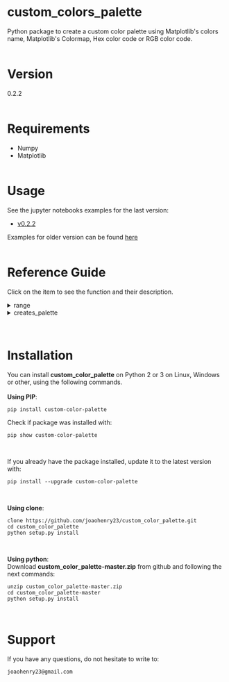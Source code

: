 # custom_colors_palette
Python package to create a custom color palette using Matplotlib's colors name, Matplotlib's Colormap, Hex color code or RGB color code.
<br><br>

# Version
0.2.2
<br><br>

# Requirements
- Numpy
- Matplotlib
<br><br>

# Usage
See the jupyter notebooks examples for the last version:
- [v0.2.2](https://github.com/joaohenry23/custom_color_palette/blob/master/examples/tutorial_v0.2.2.ipynb)

Examples for older version can be found [here](https://github.com/joaohenry23/custom_color_palette/blob/master/examples/)
<br><br>

# Reference Guide
Click on the item to see the function and their description.
<details><summary>range</summary>
<br>

**range**(vmin, vmax, step)
```
    Creates a range of numbers that include the extreme values.

    Parameters
    ----------
    vmin: int or float
        First value of sequence of numbers.

    vmax: int or float
        Last value of sequence of numbers.

    step: int or float
        Step used to create sequence of numbers between vmin and vmax.



    Returns
    -------
    Return a numpy.ndarray with range of number between vmin and vmax.
```
<br>
</details>

<details><summary>creates_palette</summary>
<br>

**creates_palette**(Palette_Attr, extend='neither', lower_color=None, upper_color=None, nan_color=None)
```
    Creates a custom color palette from color list.

    Parameters
    ----------
    Palette_Attr : list
        List that contains sublists with the characteristics of the
        colors that will be used to create a custom color palette.
        Each sublist must has three elements: [Colors, Limits, Stretch]

        Colors : list or Matplotlib's Colormap
            Defines the colors that will be used to create the
            palette. Colors must be a Matplotlib's Colormap,
            a list with Matplotlib's colors name,
            a list with Hex color code or
            a list with RGB color code.

        Limits : list or numpy.ndarray
            Defines the limits of each color of palette.

        Stretch : list, optional
            Optional list used to stretch the color palette
            in order to obtain colors from a specific region.
            Stretch must have 3 elements: [Values, Vini, Vfin]

            Values : list or numpy.ndarray
                Sequence of numbers that will be cut.

            Vini : int or float
                First value used to cut Values.

            Vfin : int or float
                Last value used to cut Values.

            If Stretch is defined, the number of colors between
            Vini and Vfin must be equal to Colors.


    extend : str, default 'neither'
        It is an optional parameter that is used to sets the extreme color of
        palette. The valid options are 'neither', 'min', 'max', and
        'both'.


    lower_color : str, tuple, or None, default None
        It defines lower color of palette.


    upper_color : str, tuple, or None, default None
        It defines upper color of palette.


    nan_color : str, tuple, or None, default None
        It defines color of nan values.



    Returns
    -------
    Palette: object
        Custom color palette

    Ticks: list
        Limits of each color in the palette.

    Norm: class matplotlib.colors.BoundaryNorm
        Norm of limits of each color.

    Bounds: list
        List with limits of each colors of Palette, including the extend values.
```
<br>
</details>
<br><br>

# Installation
You can install **custom_color_palette** on Python 2 or 3 on Linux, Windows or other, using the following commands.
\
\
**Using PIP**:
```
pip install custom-color-palette

```

Check if package was installed with:

```
pip show custom-color-palette
```
<br>

If you already have the package installed, update it to the latest version with:

```
pip install --upgrade custom-color-palette
```
<br>

**Using clone**:
```
clone https://github.com/joaohenry23/custom_color_palette.git
cd custom_color_palette
python setup.py install

```
<br>

**Using python**:\
Download **custom_color_palette-master.zip** from github and following the next commands:
```
unzip custom_color_palette-master.zip
cd custom_color_palette-master
python setup.py install

```
<br>

# Support
If you have any questions, do not hesitate to write to:
```
joaohenry23@gmail.com

```
